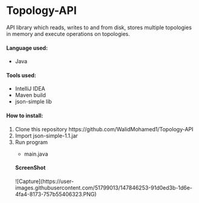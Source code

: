 # Topology-API
 API library which reads, writes to and from disk, stores multiple topologies in memory and execute operations on topologies.
 
 <h4>Language used:</h4>
 <ul>
  <li>Java</li>
 </ul>

<h4>Tools used:</h4>
 <ul>
  <li>IntelliJ IDEA</li>
  <li>Maven build</li>
  <li>json-simple lib</li>
 </ul>

<h4>How to install:</h4>
<ol>
 <li>Clone this repository https://github.com/WalidMohamed1/Topology-API</li>
 <li>Import json-simple-1.1.jar</li>
 <li>Run program</li>
   <ul>
      <li>main.java</li>
   </ul>
 
 <h4>ScreenShot</h4>
 ![Capture](https://user-images.githubusercontent.com/51799013/147846253-91d0ed3b-1d6e-4fa4-8173-757b55406323.PNG)
